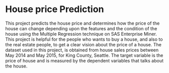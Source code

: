 # House price Prediction
This project predicts the house price and determines how the price of the house can change depending upon the features and the condition of the house using the Multiple Regression technique on SAS Enterprise Miner. This project is helpful for the people who wants to buy a house, and also to the real estate people, to get a clear vision about the price of a house.  The dataset used in this project, is obtained from house sales prices between May 2014 and May 2015, for King County, Seattle. The target variable is the price of house and is measured by the dependent variables that talks about the house.
